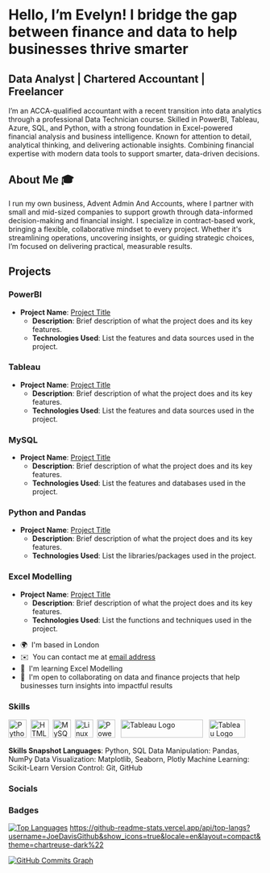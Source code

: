 Hello, I’m Evelyn! I bridge the gap between finance and data to help businesses thrive smarter
===========================================================================================================================

Data Analyst | Chartered Accountant | Freelancer
---------------------------------------------------

I’m an ACCA-qualified accountant with a recent transition into data analytics through a professional Data Technician course. Skilled in PowerBI, Tableau, Azure, SQL, and Python, with a strong foundation in Excel-powered financial analysis and business intelligence. Known for attention to detail, analytical thinking, and delivering actionable insights. Combining financial expertise with modern data tools to support smarter, data-driven decisions.

## About Me 🎓 


I run my own business, Advent Admin And Accounts, where I partner with small and mid-sized companies to support growth through data-informed decision-making and financial insight. I specialize in contract-based work, bringing a flexible, collaborative mindset to every project. Whether it's streamlining operations, uncovering insights, or guiding strategic choices, I’m focused on delivering practical, measurable results. 



## Projects


### PowerBI
- **Project Name**: [Project Title](link-to-project)
  - **Description**: Brief description of what the project does and its key features.
  - **Technologies Used**: List the features and data sources used in the project.

### Tableau
- **Project Name**: [Project Title](link-to-project)
  - **Description**: Brief description of what the project does and its key features.
  - **Technologies Used**: List the features and data sources used in the project.

### MySQL
- **Project Name**: [Project Title](link-to-project)
  - **Description**: Brief description of what the project does and its key features.
  - **Technologies Used**: List the features and databases used in the project.

### Python and Pandas
- **Project Name**: [Project Title](link-to-project)
  - **Description**: Brief description of what the project does and its key features.
  - **Technologies Used**: List the libraries/packages used in the project.

### Excel Modelling
- **Project Name**: [Project Title](link-to-project)
  - **Description**: Brief description of what the project does and its key features.
  - **Technologies Used**: List the functions and techniques used in the project.





* 🌍  I'm based in London
* ✉️  You can contact me at [email address](eve.amofah@gmail.com)
* 🧠  I'm learning Excel Modelling
* 🤝  I'm open to collaborating on data and finance projects that help businesses turn insights into impactful results

### Skills


<p align="left">
<a href="https://www.python.org/" target="_blank" rel="noreferrer"><img src="https://raw.githubusercontent.com/danielcranney/readme-generator/main/public/icons/skills/python-colored.svg" width="36" height="36" alt="Python" /></a>&nbsp;&nbsp;<a href="https://developer.mozilla.org/en-US/docs/Glossary/HTML5" target="_blank" rel="noreferrer"><img src="https://raw.githubusercontent.com/danielcranney/readme-generator/main/public/icons/skills/html5-colored.svg" width="36" height="36" alt="HTML5" /></a>&nbsp;&nbsp;<a href="https://www.mysql.com/" target="_blank" rel="noreferrer"><img src="https://raw.githubusercontent.com/danielcranney/readme-generator/main/public/icons/skills/mysql-colored.svg" width="36" height="36" alt="MySQL" /></a>&nbsp;&nbsp;<a href="https://www.linux.org" target="_blank" rel="noreferrer"><img src="https://raw.githubusercontent.com/danielcranney/readme-generator/main/public/icons/skills/linux-colored.svg" width="36" height="36" alt="Linux" /></a>&nbsp;&nbsp;<a href="https://app.powerbi.com/" target="_blank" rel="noreferrer"><img src="https://cdn.worldvectorlogo.com/logos/power-bi.svg" width="36" height="36" alt="PowerBI" /></a>&nbsp;&nbsp;
   <a href="https://tableau.com/" target="_blank" rel="noreferrer; return false;"><img src="https://raw.githubusercontent.com/gilbarbara/logos/main/logos/tableau.svg" width="163" height="36" alt="Tableau Logo" /></a>&nbsp;&nbsp; <a href="https://www.microsoft.com/en-us/microsoft-365/excel" target="_blank" rel="noreferrer; return false;"><img src="https://img.icons8.com/color/48/microsoft-excel-2019--v1.png" width="72" height="36" alt="Tableau Logo" /></a>&nbsp;&nbsp;

</p>

**Skills Snapshot Languages**: Python, SQL Data Manipulation: Pandas, NumPy Data Visualization: Matplotlib, Seaborn, Plotly Machine Learning: Scikit-Learn Version Control: Git, GitHub

### Socials


### Badges



<a href="https://github.com/Ali06112023" align="left"><img src="https://github-readme-stats.vercel.app/api/top-langs?username=Ali06112023&show_icons=true&locale=en&layout=compact&theme=chartreuse-dark%22" alt="Top Languages" /></a>
https://github-readme-stats.vercel.app/api/top-langs?username=JoeDavisGithub&show_icons=true&locale=en&layout=compact&theme=chartreuse-dark%22

<a href="http://www.github.com/Ali06112023"><img src="https://github-readme-activity-graph.cyclic.app/graph?username=Ali06112023&bg_color=1c1917&color=ffffff&line=0891b2&point=ffffff&area_color=1c1917&area=true&hide_border=true&custom_title=GitHub%20Commits%20Graph" alt="GitHub Commits Graph" /></a>


